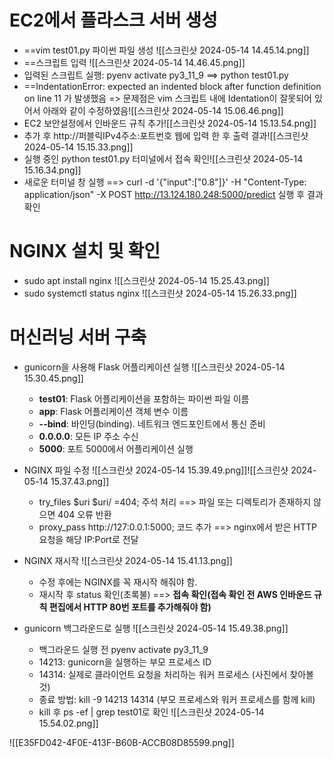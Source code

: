 # EC2에서 플라스크 서버 생성

-  ==vim test01.py 파이썬 파일 생성 ![[스크린샷 2024-05-14 14.45.14.png]]
- ==스크립트 입력 ![[스크린샷 2024-05-14 14.46.45.png]] 
- 입력된 스크립트 실행: pyenv activate py3_11_9 ==> python test01.py
- ==IndentationError: expected an indented block after function definition on line 11 가 발생했음 => 문제점은 vim 스크립트 내에 Identation이 잘못되어 있어서 아래와 같이 수정하였음![[스크린샷 2024-05-14 15.06.46.png]]
- EC2 보안설정에서 인바운드 규칙 추가![[스크린샷 2024-05-14 15.13.54.png]]
- 추가 후 http://퍼블릭IPv4주소:포트번호 웹에 입력 한 후 출력 결과![[스크린샷 2024-05-14 15.15.33.png]]
- 실행 중인 python test01.py 터미널에서 접속 확인![[스크린샷 2024-05-14 15.16.34.png]]
- 새로운 터미널 창 실행 ==> curl -d '{"input":["0.8"]}' -H "Content-Type: application/json" -X POST http://13.124.180.248:5000/predict 실행 후 결과 확인

# NGINX 설치 및 확인
- sudo apt install nginx ![[스크린샷 2024-05-14 15.25.43.png]]
- sudo systemctl status nginx ![[스크린샷 2024-05-14 15.26.33.png]]
# 머신러닝 서버 구축
- gunicorn을 사용해 Flask 어플리케이션 실행 ![[스크린샷 2024-05-14 15.30.45.png]]
	- **test01**: Flask 어플리케이션을 포함하는 파이썬 파일 이름
	- **app**: Flask 어플리케이션 객체 변수 이름
	- **--bind**: 바인딩(binding). 네트워크 엔드포인트에서 통신 준비
	- **0.0.0.0**: 모든 IP 주소 수신
	- **5000**: 포트 5000에서 어플리케이션  실행

- NGINX 파일 수정 ![[스크린샷 2024-05-14 15.39.49.png]]![[스크린샷 2024-05-14 15.37.43.png]]
	- try_files $uri $uri/ =404; 주석 처리 ==> 파일 또는 디렉토리가 존재하지 않으면 404 오류 반환
	- proxy_pass http://127:0.0.1:5000; 코드 추가 ==> nginx에서 받은 HTTP 요청을 해당 IP:Port로 전달


- NGINX 재시작 ![[스크린샷 2024-05-14 15.41.13.png]]
	- 수정 후에는 NGINX를 꼭 재시작 해줘야 함.
	- 재시작 후 status 확인(초록불) ==> **접속 확인(접속 확인 전 AWS 인바운드 규칙 편집에서 HTTP 80번 포트를 추가해줘야 함)**


- gunicorn 백그라운드로 실행 ![[스크린샷 2024-05-14 15.49.38.png]]
	- 백그라운드 실행 전 pyenv activate py3_11_9
	- 14213: gunicorn을 실행하는 부모 프로세스 ID
	- 14314: 실제로 클라이언트 요청을 처리하는 워커 프로세스 (사진에서 찾아볼 것)
	- 종료 방법: kill -9 14213 14314 (부모 프로세스와 워커 프로세스를 함께 kill)
	- kill 후 ps -ef | grep test01로 확인 ![[스크린샷 2024-05-14 15.54.02.png]]


![[E35FD042-4F0E-413F-B60B-ACCB08D85599.png]]
